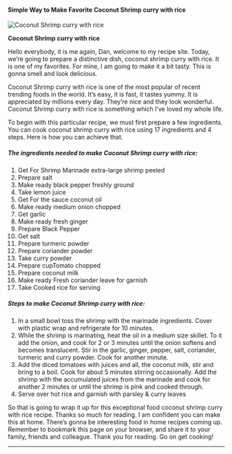             

#### Simple Way to Make Favorite Coconut Shrimp curry with rice

![Coconut Shrimp curry with rice](https://img-global.cpcdn.com/recipes/1dec2bfb8c787f2f/751x532cq70/coconut-shrimp-curry-with-rice-recipe-main-photo.jpg)

**Coconut Shrimp curry with rice**

Hello everybody, it is me again, Dan, welcome to my recipe site. Today, we’re going to prepare a distinctive dish, coconut shrimp curry with rice. It is one of my favorites. For mine, I am going to make it a bit tasty. This is gonna smell and look delicious.

Coconut Shrimp curry with rice is one of the most popular of recent trending foods in the world. It’s easy, it is fast, it tastes yummy. It is appreciated by millions every day. They’re nice and they look wonderful. Coconut Shrimp curry with rice is something which I’ve loved my whole life.

To begin with this particular recipe, we must first prepare a few ingredients. You can cook coconut shrimp curry with rice using 17 ingredients and 4 steps. Here is how you can achieve that.

##### The ingredients needed to make Coconut Shrimp curry with rice:

1.  Get For Shrimp Marinade extra-large shrimp peeled
2.  Prepare salt
3.  Make ready black pepper freshly ground
4.  Take lemon juice
5.  Get For the sauce coconut oil
6.  Make ready medium onion chopped
7.  Get garlic
8.  Make ready fresh ginger
9.  Prepare Black Pepper
10.  Get salt
11.  Prepare turmeric powder
12.  Prepare coriander powder
13.  Take curry powder
14.  Prepare cupTomato chopped
15.  Prepare coconut milk
16.  Make ready Fresh coriander leave for garnish
17.  Take Cooked rice for serving

##### Steps to make Coconut Shrimp curry with rice:

1.  In a small bowl toss the shrimp with the marinade ingredients. Cover with plastic wrap and refrigerate for 10 minutes.
2.  While the shrimp is marinating, heat the oil in a medium size skillet. To it add the onion, and cook for 2 or 3 minutes until the onion softens and becomes translucent. Stir in the garlic, ginger, pepper, salt, coriander, turmeric and curry powder. Cook for another minute.
3.  Add the diced tomatoes with juices and all, the coconut milk, stir and bring to a boil. Cook for about 5 minutes stirring occasionally. Add the shrimp with the accumulated juices from the marinade and cook for another 2 minutes or until the shrimp is pink and cooked through.
4.  Serve over hot rice and garnish with parsley & curry leaves

So that is going to wrap it up for this exceptional food coconut shrimp curry with rice recipe. Thanks so much for reading. I am confident you can make this at home. There’s gonna be interesting food in home recipes coming up. Remember to bookmark this page on your browser, and share it to your family, friends and colleague. Thank you for reading. Go on get cooking!

* * *